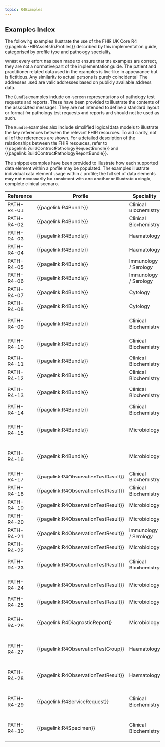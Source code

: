 ```yaml
---
topic: R4Examples
---
```

## Examples Index
The following examples illustrate the use of the FHIR UK Core R4 {{pagelink:FHIRAssetsR4Profiles}} described by this implementation guide, categorised by profile type and pathology speciality.

<div markdown="span" class="alert alert-nhse" role="alert">
<i class="fa fa-exclamation-circle"></i> Whilst every effort has been made to ensure that the examples are correct, they are not a normative part of the implementation guide. The patient and practitioner related data used in the examples is live-like in appearance but is fictitious. Any similarity to actual persons is purely coincidental. The addresses used are valid addresses based on publicly available address data.
</div>

The `Bundle` examples include on-screen representations of pathology test requests and reports. These have been provided to illustrate the contents of the associated messages. They are not intended to define a standard layout or format for pathology test requests and reports and should not be used as such.

The `Bundle` examples also include simplified logical data models to illustrate the key references between the relevant FHIR resources. To aid clarity, not all of the references are shown. For a detailed description of the relationships between the FHIR resources, refer to {{pagelink:BuildContructPathologyRequestBundle}} and {{pagelink:BuildContructPathologyReportBundle}}.

The snippet examples have been provided to illustrate how each supported data element within a profile may be populated. The examples illustrate individual data element usage within a profile; the full set of data elements may not necessarily be consistent with one another or illustrate a single, complete clinical scenario.

<table class="regular">
    <thead>
        <tr>
            <th width="10%">Reference</th>
            <th width="15%">Profile</th>
            <th width="15%">Speciality</th>
            <th width="30%">Summary</th>
            <th width="30%">Example</th>
        </tr>
    </thead>
    <tbody>
        <tr>
            <td>PATH-R4-01</td>
            <td>{{pagelink:R4Bundle}}</td>
            <td>Clinical Biochemistry</td>
            <td>An example of a request for a single test (quantitative result).</td>
            <td>{{pagelink:R4BundleExampleHbA1cRequest}}</td>
        </tr>
        <tr>
            <td>PATH-R4-02</td>
            <td>{{pagelink:R4Bundle}}</td>
            <td>Clinical Biochemistry</td>
            <td>An example of a report for a single test (quantitative result).</td>
            <td>{{pagelink:R4BundleExampleHbA1cReport}}</td>
        </tr>   
        <tr>
            <td>PATH-R4-03</td>
            <td>{{pagelink:R4Bundle}}</td>
            <td>Haematology</td>
            <td>An example of a request for a single test group (quantitative results).</td>
            <td>{{pagelink:R4BundleExampleFullBloodCountRequest}}</td>
        </tr>   
        <tr>
            <td>PATH-R4-04</td>
            <td>{{pagelink:R4Bundle}}</td>
            <td>Haematology</td>
            <td>An example of a report for a single test group (quantitative results).</td>
            <td>{{pagelink:R4BundleExampleFullBloodCountReport}}</td>
        </tr>
        <tr>
            <td>PATH-R4-05</td>
            <td>{{pagelink:R4Bundle}}</td>
            <td>Immunology / Serology</td>
            <td>An example of a request for a single test (qualitative result).</td>
            <td>{{pagelink:R4BundleExampleHBsAgRequest}}</td>
        </tr>
        <tr>
            <td>PATH-R4-06</td>
            <td>{{pagelink:R4Bundle}}</td>
            <td>Immunology / Serology</td>
            <td>An example of a report for a single test (qualitative result).</td>
            <td>{{pagelink:R4BundleExampleHBsAgReport}}</td>
        </tr>
        <tr>
            <td>PATH-R4-07</td>
            <td>{{pagelink:R4Bundle}}</td>
            <td>Cytology</td>
            <td>An example of a request for a single test (qualitative result).</td>
            <td>{{pagelink:R4BundleExampleHPVRequest}}</td>
        </tr>
        <tr>
            <td>PATH-R4-08</td>
            <td>{{pagelink:R4Bundle}}</td>
            <td>Cytology</td>
            <td>An example of a report for a single test (qualitative result).</td>
            <td>{{pagelink:R4BundleExampleHPVReport}}</td>
        </tr>
        <tr>
            <td>PATH-R4-09</td>
            <td>{{pagelink:R4Bundle}}</td>
            <td>Clinical Biochemistry</td>
            <td>An example of a request for a single test group and a single test (quantitative results).</td>
            <td>{{pagelink:R4BundleExampleLipidsandHbA1cRequest}}</td>
        </tr>
        <tr>
            <td>PATH-R4-10</td>
            <td>{{pagelink:R4Bundle}}</td>
            <td>Clinical Biochemistry</td>
            <td>An example of a report for a single test group and a single test (quantitative results)</td>
            <td>{{pagelink:R4BundleExampleLipidsandHbA1cReport}}</td>
        </tr>
        <tr>
            <td>PATH-R4-11</td>
            <td>{{pagelink:R4Bundle}}</td>
            <td>Clinical Biochemistry</td>
            <td>An example of a request for multiple test groups (quantitative results).</td>
            <td>{{pagelink:R4BundleExampleLFTandUandERequest}}</td>
        </tr>
        <tr>
            <td>PATH-R4-12</td>
            <td>{{pagelink:R4Bundle}}</td>
            <td>Clinical Biochemistry</td>
            <td>An example of a report for multiple test groups (quantitative results).</td>
            <td>{{pagelink:R4BundleExampleLFTandUandEReport}}</td>
        </tr>
        <tr>
            <td>PATH-R4-13</td>
            <td>{{pagelink:R4Bundle}}</td>
            <td>Clinical Biochemistry</td>
        	<td>An example of a request for a dynamic function test (quantitative results).</td>
            <td>{{pagelink:R4BundleExampleGTTRequest}}</td>
        </tr>
        <tr>
            <td>PATH-R4-14</td>
            <td>{{pagelink:R4Bundle}}</td>
            <td>Clinical Biochemistry</td>
            <td>An example of a report for a dynamic function test (quantitative results).</td>
            <td>{{pagelink:R4BundleExampleGTTReport}}</td>
        </tr>
        <tr>
            <td>PATH-R4-15</td>
            <td>{{pagelink:R4Bundle}}</td>
            <td>Microbiology</td>
            <td>An example of a request for a complex test, with multiple, nested test groups (quantitative, qualitative and semi-quantitative results).</td>
            <td>{{pagelink:R4BundleExampleUrineMCSRequest}}</td>
        </tr>
        <tr>
            <td>PATH-R4-16</td>
            <td>{{pagelink:R4Bundle}}</td>
            <td>Microbiology</td>
            <td>An example of a report for a complex test, with multiple, nested test groups (quantitative, qualitative and semi-quantitative results).</td>
            <td>{{pagelink:R4BundleExampleUrineMCSReport}}</td>
        </tr>
        <tr>
            <td>PATH-R4-17</td>
            <td>{{pagelink:R4ObservationTestResult}}</td>
            <td>Clinical Biochemistry</td>
            <td>An example of a quantitative test result.</td>
            <td>{{pagelink:R4ObservationAlbumin}}</td>
        </tr>
        <tr>
            <td>PATH-R4-18</td>
            <td>{{pagelink:R4ObservationTestResult}}</td>
            <td>Clinical Biochemistry</td>
            <td>An example of a quantitative test result.</td>
            <td>{{pagelink:R4ObservationeGFR}}</td>
        </tr>
        <tr>
            <td>PATH-R4-19</td>
            <td>{{pagelink:R4ObservationTestResult}}</td>
            <td>Microbiology</td>
            <td>An example of a semi-quantitative test result.</td>
            <td>{{pagelink:R4ObservationEpithelialCells}}</td>
        </tr>
        <tr>
            <td>PATH-R4-20</td>
            <td>{{pagelink:R4ObservationTestResult}}</td>
            <td>Microbiology</td>
            <td>An example of a semi-quantitative test result.</td>
            <td>{{pagelink:R4ObservationNitrofurantoinSusceptibility}}</td>
        </tr>
        <tr>
            <td>PATH-R4-21</td>
            <td>{{pagelink:R4ObservationTestResult}}</td>
            <td>Immunology / Serology</td>
            <td>An example of a qualitative test result.</td>
            <td>{{pagelink:R4ObservationHBsAg}}</td>
        </tr>
        <tr>
            <td>PATH-R4-22</td>
            <td>{{pagelink:R4ObservationTestResult}}</td>
            <td>Microbiology</td>
            <td>An example of a qualitative test result.</td>
            <td>{{pagelink:R4ObservationMRSAScreeningTest}}</td>
        </tr>
        <tr>
            <td>PATH-R4-23</td>
            <td>{{pagelink:R4ObservationTestResult}}</td>
            <td>Clinical Biochemistry</td>
            <td>An example of a quantitative test result combined with an interpretation.</td>
            <td>{{pagelink:R4ObservationLymphocyteCount}}</td>
        </tr>
        <tr>
            <td>PATH-R4-24</td>
            <td>{{pagelink:R4ObservationTestResult}}</td>
            <td>Microbiology</td>
            <td>An example of a quantitative test result combined with an interpretation.</td>
            <td>{{pagelink:R4ObservationRubellaIgGAntibody}}</td>
        </tr>
        <tr>
            <td>PATH-R4-25</td>
            <td>{{pagelink:R4ObservationTestResult}}</td>
            <td>Microbiology</td>
            <td>An example of a narrative test result.</td>
            <td>{{pagelink:R4ObservationAerobicBloodCulture}}</td>
        </tr>
        <tr>
            <td>PATH-R4-26</td>
            <td>{{pagelink:R4DiagnosticReport}}</td>
            <td>Microbiology</td>
            <td>An example to illustrate how each supported data element within {{pagelink:R4DiagnosticReport}} may be populated.</td>
            <td>{{pagelink:R4SnippetsDiagnosticReport}}</td>
        </tr>
        <tr>
            <td>PATH-R4-27</td>
            <td>{{pagelink:R4ObservationTestGroup}}</td>
            <td>Haematology</td>
            <td>An example to illustrate how each supported data element within {{pagelink:R4ObservationTestGroup}} may be populated.</td>
            <td>{{pagelink:R4SnippetsObservationTestGroup}}</td>
        </tr>
        <tr>
            <td>PATH-R4-28</td>
            <td>{{pagelink:R4ObservationTestResult}}</td>
            <td>Haematology</td>
            <td>An example to illustrate how each supported data element within {{pagelink:R4ObservationTestResult}} may be populated.</td>
            <td>{{pagelink:R4SnippetsObservationTestResult}}</td>
        </tr>
        <tr>
            <td>PATH-R4-29</td>
            <td>{{pagelink:R4ServiceRequest}}</td>
            <td>Clinical Biochemistry</td>
            <td>An example to illustrate how each supported data element within {{pagelink:R4ServiceRequest}} may be populated.</td>
            <td>{{pagelink:R4SnippetsServiceRequest}}</td>
        </tr>
        <tr>
            <td>PATH-R4-30</td>
            <td>{{pagelink:R4Specimen}}</td>
            <td>Clinical Biochemistry</td>
            <td>An example to illustrate how each supported data element within {{pagelink:R4Specimen}} may be populated.</td>
            <td>{{pagelink:R4SnippetsSpecimen}}</td>
        </tr>
    </tbody>
</table>